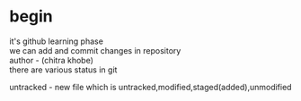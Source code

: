 # begin
it's github learning phase
</br>
we can add and commit changes in repository
</br>
author - (chitra khobe)
<br>
there are various status in git
<p>
untracked - new file which is untracked,modified,staged(added),unmodified
